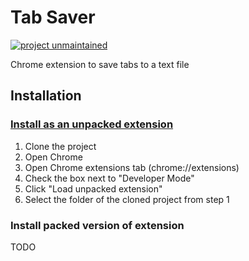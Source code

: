 # Tab Saver

[![project unmaintained](https://img.shields.io/badge/project-unmaintained-red.svg)](https://img.shields.io/badge/project-unmaintained-red.svg)

Chrome extension to save tabs to a text file

## Installation

### [Install as an unpacked extension](https://developer.chrome.com/extensions/getstarted#unpacked)

1. Clone the project
1. Open Chrome
1. Open Chrome extensions tab (chrome://extensions)
1. Check the box next to "Developer Mode"
1. Click "Load unpacked extension"
1. Select the folder of the cloned project from step 1

### Install packed version of extension

TODO
